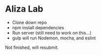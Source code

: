 # Aliza Lab  

- Clone down repo  
- npm install dependencies  
- Run server (still need to work on this...)  
- gulp will run Nodemon, mocha, and eslint  


Not finished, will resubmit. 
